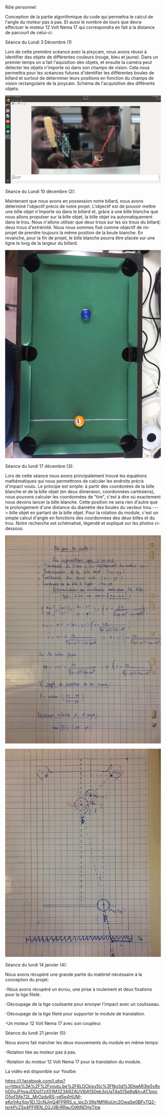 Rôle personnel:

Conception de la partie algorithmique du code qui permettra le calcul de l'angle du moteur pas à pas. Et aussi le nombre de tours que devra effectuer le moteur 12 Volt Nema 17 qui correspondra en fait à la distance de parcourt de celui-ci.

Séance du Lundi 3 Décembre (1)

Lors de cette première scéance avec la pixycam, nous avons réussi à identifier des objets de différentes couleurs (rouge, bleu et jaune).
Dans un premier temps on a fait l'aquisition des objets, et ensuite la caméra peut détecter les objets n'importe où dans son champs de vision.
Cela nous permettra pour les scéances futures d'identifier les différentes boules de billard et surtout de déterminer leurs positions en fonction du champs de vision rectangulaire de la pixycam.
Schéma de l'acquisition des différents objets:


![PHOTO](https://github.com/AntoineFacq/Billarduino/blob/master/rapports/images/acquisition_tournevis.png)




Séance du Lundi 10 décembre (2):

Maintenant que nous avons en possession notre billard, nous avons déterminé l'objectif précis de notre projet.
L'objectif est de pouvoir mettre une bille objet n'importe où dans le billard et, grâce à une bille blanche que nous allons propulser sur la bille objet, la bille objet ira automatiquement dans le trou.
Nous n'allons utiliser que deux trous sur les six trous du billard; deux trous d'extrémité.
Nous nous sommes fixé comme objectif de mi-projet de prendre toujours la même position de la boule blanche.
En revanche, pour la fin de projet, le bille blanche pourra être placée sur une ligne le long de la largeur du billard.

![PHOTO](https://github.com/AntoineFacq/Billarduino/blob/master/rapports/images/billard_initial.jpg)


Séance du lundi 17 décembre (3):

Lors de cette séance nous avons principalement trouvé les équations mathématiques qui nous permettrons de calculer les endroits précis d'impact voulu. Le principe est simple:
à partir des coordonées de la bille blanche et de la bille objet (en deux dimension, coordonnées cartésiens), nous pouvons calculer les coordonnées de "tire", c'est à dire où exactement nous devons lancer la bille blanche. Cette position ne sera rien d'autre que le prolongement d'une distance du diamètre des boules du vecteur trou ---> bille objet en partant de la bille objet.
Pour la rotation du module, c'est un simple calcul d'angle en fonctions des coordonnées des deux billes et du trou.
Notre recherche est schématisé, légendé et expliqué sur les photos ci-dessous.

![PHOTO](https://github.com/AntoineFacq/Billarduino/blob/master/rapports/images/calculs_angle_et_dist.jpg)

![PHOTO](https://github.com/AntoineFacq/Billarduino/blob/master/rapports/images/schema_billard.jpg)

Séance du lundi 14 janvier (4):

Nous avons récupéré une grande partie du matériel nécéssaire à la conception du projet:

-Nous avons récupéré un écrou, une prise à roulement et deux fixations pour la tige fileté.

-Découpage de la tige coulisante pour envoyer l'impact avec un coulisseau.

-Découpage de la tige fileté pour supporter le module de translation.

-Un moteur 12 Volt Nema 17 avec son coupleur.

Séance du lundi 21 janvier (5):

Nous avons fait marcher les deux mouvements du module en même temps:

-Rotation liée au moteur pas à pas.

-Rotation du moteur 12 Volt Nema 17 pour la translation du module.

La vidéo est disponible sur Youtbe:

https://l.facebook.com/l.php?u=https%3A%2F%2Fyoutu.be%2F6LOCkjsy5lc%3Ffbclid%3DIwAR3Ie5v8vhD0vJFhvqJDDo17zX51M3Z3ARZAUV6jA1S0ek3xUgT4aS15e9g&h=AT1oncO5of3jfe72L_MrOzdvRS-vd5e4HUM-eKo1rAzXpy1EL12cNJjnQ4FPRRS_v_jpcZr39g1MfWuUrc2OwaSe0BFyTQ2-txrkPcZSs4PFREN_O2J3BrRRwJOj6tNDHxTitw
